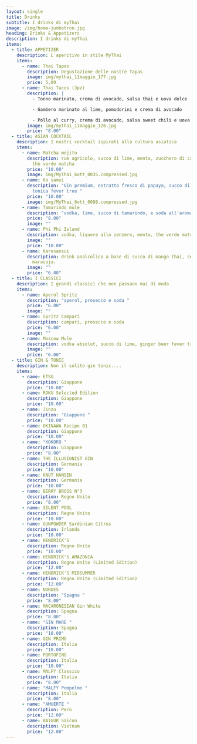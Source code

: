 ```yaml
---
layout: single
title: Drinks
subtitle: I drinks di myThai
image: /img/home-jumbotron.jpg
heading: Drinks & Appetizers
description: I drinks di myThai
items:
  - title: APPETIZER
    description: L'aperitivo in stile MyThai
    items:
      - name: Thai Tapas
        description: Degustazione delle nostre Tapas
        image: img/mythai_11maggio_177.jpg
        price: 5,00
      - name: Thai Tacos (3pz)
        description: |
          - Tonno marinato, crema di avocado, salsa thai e uova dolce

          - Gambero marinato al lime, pomodorini e crema di avocado 

          - Pollo al curry, crema di avocado, salsa sweet chili e uova dolce
        image: img/mythai_11maggio_126.jpg
        price: "8.00"
  - title: ASIAN COCKTAIL
    description: I nostri cocktail ispirati alla cultura asiatica
    items:
      - name: Matcha mojito
        description: rum agricolo, succo di lime, menta, zucchero di canna, polvere di
          thè verde matcha
        price: "10.00"
        image: img/MyThai_6ott_0035.compressed.jpg
      - name: Ko samui
        description: "Gin premium, estratto fresco di papaya, succo di lime, menta,
          tonica fever tree "
        price: "10.00"
        image: img/MyThai_6ott_0098.compressed.jpg
      - name: Tamarindo mule
        description: "vodka, lime, succo di tamarindo, e soda all'aroma di limone "
        price: "8.00"
        image: ""
      - name: Phi Phi Island
        description: vodka, liquore allo zenzero, menta, the verde matcha al gusto yuzu
        image: ""
        price: "10.00"
      - name: Karesansui
        description: drink analcolico a base di succo di mango thai, soda all'ananas e
          maracuja.
        image: ""
        price: "6.00"
  - title: I CLASSICI
    description: I grandi classici che non passano mai di moda
    items:
      - name: Aperol Spritz
        description: "aperol, prosecco e soda "
        price: "6.00"
        image: ""
      - name: Spritz Campari
        description: campari, prosecco e soda
        price: "6.00"
        image: ""
      - name: Moscow Mule
        description: vodka absolut, succo di lime, ginger beer fever tree
        image: ""
        price: "6.00"
  - title: GIN & TONIC
    description: Non il solito gin tonic....
    items:
      - name: ETSU
        description: Giappone
        price: "10.00"
      - name: ROKU Selected Edition
        description: Giappone
        price: "10.00"
      - name: Jinzu
        description: "Giappone "
        price: "10.00"
      - name: OKINAWA Recipe 01
        description: Giappone
        price: "10.00"
      - name: "KOKORO "
        description: Giappone
        price: "8.00"
      - name: THE ILLUSIONIST GIN
        description: Germania
        price: "10.00"
      - name: KNUT HANSEN
        description: Germania
        price: "10.00"
      - name: BERRY BROSS N°3
        description: Regno Unito
        price: "8.00"
      - name: SILENT POOL
        description: Regno Unito
        price: "10.00"
      - name: GUNPOWDER Sardinian Citrus
        description: Irlanda
        price: "10.00"
      - name: HENDRICK'S
        description: Regno Unito
        price: "10.00"
      - name: HENDRICK'S AMAZONIA
        description: Regno Unito (Limited Edition)
        price: "12.00"
      - name: HENDRICK'S MIDSUMMER
        description: Regno Unito (Limited Edition)
        price: "12.00"
      - name: NORDES
        description: "Spagna "
        price: "8.00"
      - name: MACARONESIAN Gin White
        description: Spagna
        price: "8.00"
      - name: "GIN MARE "
        description: Spagna
        price: "10.00"
      - name: GIN PRIMO
        description: Italia
        price: "10.00"
      - name: PORTOFINO
        description: Italia
        price: "10.00"
      - name: MALFY Classico
        description: Italia
        price: "8.00"
      - name: "MALFY Pompelmo "
        description: Italia
        price: "8.00"
      - name: "AMUERTE "
        description: Perù
        price: "12.00"
      - name: BAIGUR Saicon
        description: Vietnam
        price: "12.00"
---
```

